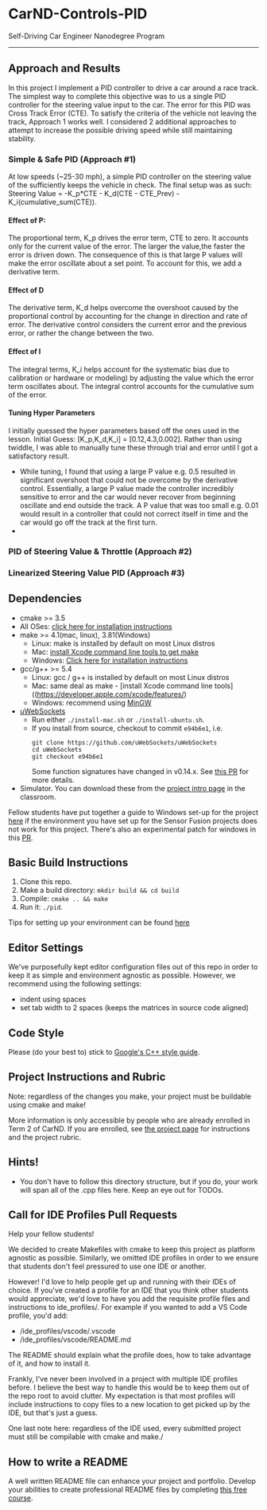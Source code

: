 # CarND-Controls-PID
Self-Driving Car Engineer Nanodegree Program

---

## Approach and Results
In this project I implement a PID controller to drive a car around a race track.
The simplest way to complete this objective was to us a single PID controller for
the steering value input to the car. The error for this PID was Cross Track Error
(CTE). To satisfy the criteria of the vehicle not leaving the track, Approach 1
works well. I considered 2 additional approaches to attempt to increase the possible
driving speed while still maintaining stability.

### Simple & Safe PID (Approach #1)
At low speeds (~25-30 mph), a simple PID controller on the steering value of the
sufficiently keeps the vehicle in check. The final setup was as such:
Steering Value = -K_p*CTE - K_d(CTE - CTE_Prev) - K_i(cumulative_sum(CTE)).

#### Effect of P:
The proportional term, K_p drives the error term, CTE to zero. It accounts only for
the current value of the error. The larger the value,the faster the error is driven down.
The consequence of this is that large P values will make the error oscillate about a set point.
To account for this, we add a derivative term.

#### Effect of D
The derivative term, K_d helps overcome the overshoot caused by the proportional
control by accounting for the change in direction and rate of error. The derivative
control considers the current error and the previous error, or rather the change
between the two.

#### Effect of I
The integral terms, K_i helps account for the systematic bias due to calibration
or hardware or modeling) by adjusting the value which the error term oscillates
about. The integral control accounts for the cumulative sum of the error.

#### Tuning Hyper Parameters
I initially guessed the hyper parameters based off the ones used in the lesson.
Initial Guess: [K_p,K_d,K_i] = [0.12,4.3,0.002]. Rather than using twiddle, I was
able to manually tune these through trial and error until I got a satisfactory result.
* While tuning, I found that using a large P value e.g. 0.5 resulted in significant
overshoot that could not be overcome by the derivative control. Essentially, a large
P value made the controller incredibly sensitive to error and the car would never
recover from beginning oscillate and end outside the track. A P value that was too small
e.g. 0.01 would result in a controller that could not correct itself in time and
the car would go off the track at the first turn.
* 

### PID of Steering Value & Throttle (Approach #2)

### Linearized Steering Value PID (Approach #3)


## Dependencies

* cmake >= 3.5
 * All OSes: [click here for installation instructions](https://cmake.org/install/)
* make >= 4.1(mac, linux), 3.81(Windows)
  * Linux: make is installed by default on most Linux distros
  * Mac: [install Xcode command line tools to get make](https://developer.apple.com/xcode/features/)
  * Windows: [Click here for installation instructions](http://gnuwin32.sourceforge.net/packages/make.htm)
* gcc/g++ >= 5.4
  * Linux: gcc / g++ is installed by default on most Linux distros
  * Mac: same deal as make - [install Xcode command line tools]((https://developer.apple.com/xcode/features/)
  * Windows: recommend using [MinGW](http://www.mingw.org/)
* [uWebSockets](https://github.com/uWebSockets/uWebSockets)
  * Run either `./install-mac.sh` or `./install-ubuntu.sh`.
  * If you install from source, checkout to commit `e94b6e1`, i.e.
    ```
    git clone https://github.com/uWebSockets/uWebSockets
    cd uWebSockets
    git checkout e94b6e1
    ```
    Some function signatures have changed in v0.14.x. See [this PR](https://github.com/udacity/CarND-MPC-Project/pull/3) for more details.
* Simulator. You can download these from the [project intro page](https://github.com/udacity/self-driving-car-sim/releases) in the classroom.

Fellow students have put together a guide to Windows set-up for the project [here](https://s3-us-west-1.amazonaws.com/udacity-selfdrivingcar/files/Kidnapped_Vehicle_Windows_Setup.pdf) if the environment you have set up for the Sensor Fusion projects does not work for this project. There's also an experimental patch for windows in this [PR](https://github.com/udacity/CarND-PID-Control-Project/pull/3).

## Basic Build Instructions

1. Clone this repo.
2. Make a build directory: `mkdir build && cd build`
3. Compile: `cmake .. && make`
4. Run it: `./pid`.

Tips for setting up your environment can be found [here](https://classroom.udacity.com/nanodegrees/nd013/parts/40f38239-66b6-46ec-ae68-03afd8a601c8/modules/0949fca6-b379-42af-a919-ee50aa304e6a/lessons/f758c44c-5e40-4e01-93b5-1a82aa4e044f/concepts/23d376c7-0195-4276-bdf0-e02f1f3c665d)

## Editor Settings

We've purposefully kept editor configuration files out of this repo in order to
keep it as simple and environment agnostic as possible. However, we recommend
using the following settings:

* indent using spaces
* set tab width to 2 spaces (keeps the matrices in source code aligned)

## Code Style

Please (do your best to) stick to [Google's C++ style guide](https://google.github.io/styleguide/cppguide.html).

## Project Instructions and Rubric

Note: regardless of the changes you make, your project must be buildable using
cmake and make!

More information is only accessible by people who are already enrolled in Term 2
of CarND. If you are enrolled, see [the project page](https://classroom.udacity.com/nanodegrees/nd013/parts/40f38239-66b6-46ec-ae68-03afd8a601c8/modules/f1820894-8322-4bb3-81aa-b26b3c6dcbaf/lessons/e8235395-22dd-4b87-88e0-d108c5e5bbf4/concepts/6a4d8d42-6a04-4aa6-b284-1697c0fd6562)
for instructions and the project rubric.

## Hints!

* You don't have to follow this directory structure, but if you do, your work
  will span all of the .cpp files here. Keep an eye out for TODOs.

## Call for IDE Profiles Pull Requests

Help your fellow students!

We decided to create Makefiles with cmake to keep this project as platform
agnostic as possible. Similarly, we omitted IDE profiles in order to we ensure
that students don't feel pressured to use one IDE or another.

However! I'd love to help people get up and running with their IDEs of choice.
If you've created a profile for an IDE that you think other students would
appreciate, we'd love to have you add the requisite profile files and
instructions to ide_profiles/. For example if you wanted to add a VS Code
profile, you'd add:

* /ide_profiles/vscode/.vscode
* /ide_profiles/vscode/README.md

The README should explain what the profile does, how to take advantage of it,
and how to install it.

Frankly, I've never been involved in a project with multiple IDE profiles
before. I believe the best way to handle this would be to keep them out of the
repo root to avoid clutter. My expectation is that most profiles will include
instructions to copy files to a new location to get picked up by the IDE, but
that's just a guess.

One last note here: regardless of the IDE used, every submitted project must
still be compilable with cmake and make./

## How to write a README
A well written README file can enhance your project and portfolio.  Develop your abilities to create professional README files by completing [this free course](https://www.udacity.com/course/writing-readmes--ud777).
